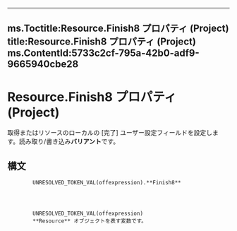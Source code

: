 

---
ms.Toctitle:Resource.Finish8 プロパティ (Project)
title:Resource.Finish8 プロパティ (Project)
ms.ContentId:5733c2cf-795a-42b0-adf9-9665940cbe28
---
# Resource.Finish8 プロパティ (Project)




取得またはリソースのローカルの [完了] ユーザー設定フィールドを設定します。読み取り/書き込み**バリアント**です。

## 構文

            UNRESOLVED_TOKEN_VAL(offexpression).**Finish8**




            UNRESOLVED_TOKEN_VAL(offexpression)
            **Resource** オブジェクトを表す変数です。





